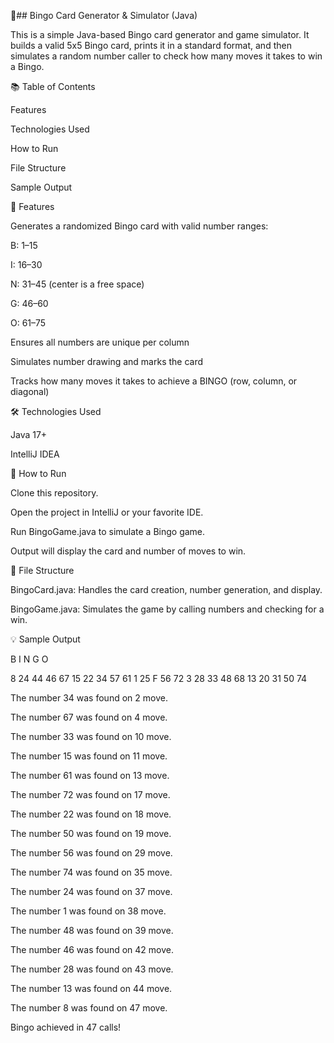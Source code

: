🎱## Bingo Card Generator & Simulator (Java)

This is a simple Java-based Bingo card generator and game simulator. It builds a valid 5x5 Bingo card, prints it in a standard format, and then simulates a random number caller to check how many moves it takes to win a Bingo.



📚 Table of Contents

Features

Technologies Used

How to Run

File Structure

Sample Output

📌 Features

Generates a randomized Bingo card with valid number ranges:

B: 1–15

I: 16–30

N: 31–45 (center is a free space)

G: 46–60

O: 61–75

Ensures all numbers are unique per column

Simulates number drawing and marks the card

Tracks how many moves it takes to achieve a BINGO (row, column, or diagonal)

🛠 Technologies Used

Java 17+

IntelliJ IDEA

🚀 How to Run

Clone this repository.

Open the project in IntelliJ or your favorite IDE.

Run BingoGame.java to simulate a Bingo game.

Output will display the card and number of moves to win.

📂 File Structure

BingoCard.java: Handles the card creation, number generation, and display.

BingoGame.java: Simulates the game by calling numbers and checking for a win.

💡 Sample Output

B   I   N   G   O

8  24  44  46  67
15  22  34  57  61
1  25   F  56  72
3  28  33  48  68
13  20  31  50  74

The number 34 was found on 2 move.

The number 67 was found on 4 move.

The number 33 was found on 10 move.

The number 15 was found on 11 move.

The number 61 was found on 13 move.

The number 72 was found on 17 move.

The number 22 was found on 18 move.

The number 50 was found on 19 move.

The number 56 was found on 29 move.

The number 74 was found on 35 move.

The number 24 was found on 37 move.

The number 1 was found on 38 move.

The number 48 was found on 39 move.

The number 46 was found on 42 move.

The number 28 was found on 43 move.

The number 13 was found on 44 move.

The number 8 was found on 47 move.

Bingo achieved in 47 calls!



